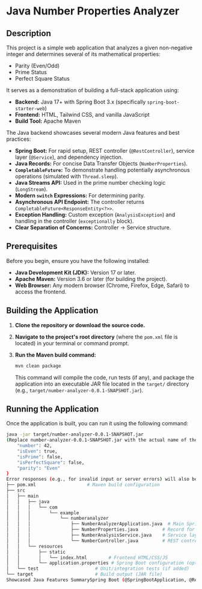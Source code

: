 # Java Number Properties Analyzer

## Description

This project is a simple web application that analyzes a given non-negative integer and determines several of its mathematical properties:

* Parity (Even/Odd)
* Prime Status
* Perfect Square Status

It serves as a demonstration of building a full-stack application using:

* **Backend:** Java 17+ with Spring Boot 3.x (specifically `spring-boot-starter-web`)
* **Frontend:** HTML, Tailwind CSS, and vanilla JavaScript
* **Build Tool:** Apache Maven

The Java backend showcases several modern Java features and best practices:

* **Spring Boot:** For rapid setup, REST controller (`@RestController`), service layer (`@Service`), and dependency injection.
* **Java Records:** For concise Data Transfer Objects (`NumberProperties`).
* **`CompletableFuture`:** To demonstrate handling potentially asynchronous operations (simulated with `Thread.sleep`).
* **Java Streams API:** Used in the prime number checking logic (`LongStream`).
* **Modern `switch` Expressions:** For determining parity.
* **Asynchronous API Endpoint:** The controller returns `CompletableFuture<ResponseEntity<?>>`.
* **Exception Handling:** Custom exception (`AnalysisException`) and handling in the controller (`exceptionally` block).
* **Clear Separation of Concerns:** Controller -> Service structure.

## Prerequisites

Before you begin, ensure you have the following installed:

* **Java Development Kit (JDK):** Version 17 or later.
* **Apache Maven:** Version 3.6 or later (for building the project).
* **Web Browser:** Any modern browser (Chrome, Firefox, Edge, Safari) to access the frontend.

## Building the Application

1.  **Clone the repository or download the source code.**
2.  **Navigate to the project's root directory** (where the `pom.xml` file is located) in your terminal or command prompt.
3.  **Run the Maven build command:**

    ```bash
    mvn clean package
    ```

    This command will compile the code, run tests (if any), and package the application into an executable JAR file located in the `target/` directory (e.g., `target/number-analyzer-0.0.1-SNAPSHOT.jar`).

## Running the Application

Once the application is built, you can run it using the following command:

```bash
java -jar target/number-analyzer-0.0.1-SNAPSHOT.jar
(Replace number-analyzer-0.0.1-SNAPSHOT.jar with the actual name of the generated JAR file if it differs.)The Spring Boot application will start, typically on port 8080. You should see console output indicating that the application has started successfully.Using the ApplicationFrontend: Open your web browser and navigate to:http://localhost:8080Enter a non-negative integer into the input field and click "Analyze Number". The results will be displayed below the button.API Endpoint: You can also interact with the backend API directly. The primary endpoint is:GET /api/number/analyze/{number}Replace {number} with the integer you want to analyze. For example:http://localhost:8080/api/number/analyze/42This will return a JSON response containing the analysis results, like:{
    "number": 42,
    "isEven": true,
    "isPrime": false,
    "isPerfectSquare": false,
    "parity": "Even"
}
Error responses (e.g., for invalid input or server errors) will also be returned in JSON format with appropriate HTTP status codes.Project Structure.
├── pom.xml                   # Maven build configuration
├── src
│   ├── main
│   │   ├── java
│   │   │   └── com
│   │   │       └── example
│   │   │           └── numberanalyzer
│   │   │               ├── NumberAnalyzerApplication.java  # Main Spring Boot application class
│   │   │               ├── NumberProperties.java         # Record for results DTO
│   │   │               ├── NumberAnalysisService.java    # Service layer (business logic)
│   │   │               └── NumberController.java         # REST controller (API endpoints)
│   │   └── resources
│   │       ├── static
│   │       │   └── index.html        # Frontend HTML/CSS/JS
│   │       └── application.properties # Spring Boot configuration (optional)
│   └── test                     # Unit/integration tests (if added)
└── target                       # Build output (JAR file)
Showcased Java Features SummarySpring Boot (@SpringBootApplication, @RestController, @Service, @Autowired)RESTful Web Services (@GetMapping, @PathVariable, ResponseEntity)Java Records (`record
